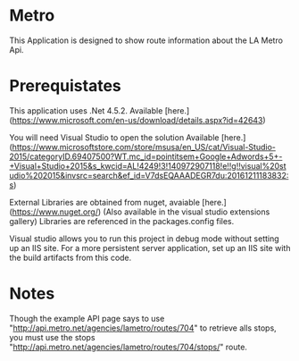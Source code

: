 # Metro

This Application is designed to show route information about the LA Metro Api.

# Prerequistates

This application uses .Net 4.5.2. Available [here.] (https://www.microsoft.com/en-us/download/details.aspx?id=42643)

You will need Visual Studio to open the solution Available [here.] (https://www.microsoftstore.com/store/msusa/en_US/cat/Visual-Studio-2015/categoryID.69407500?WT.mc_id=pointitsem+Google+Adwords+5+-+Visual+Studio+2015&s_kwcid=AL!4249!3!140972907118!e!!g!!visual%20studio%202015&invsrc=search&ef_id=V7dsEQAAADEGR7du:20161211183832:s)

External Libraries are obtained from nuget, avaiable [here.] (https://www.nuget.org/) (Also available in the visual studio extensions gallery)  Libraries are referenced in the packages.config files.

Visual studio allows you to run this project in debug mode without setting up an IIS site. For a more persistent server application, set up an IIS site with the build artifacts from this code.


# Notes

Though the example API page says to use "http://api.metro.net/agencies/lametro/routes/704" to retrieve alls stops, you must use the stops  "http://api.metro.net/agencies/lametro/routes/704/stops/" route.
